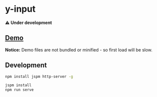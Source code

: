 # y-input

:warning: __Under development__

## [Demo](http://y-components.github.io/y-input/)

__Notice:__ Demo files are not bundled or minified - so first load will be slow.

## Development

```bash
npm install jspm http-server -g

jspm install
npm run serve
```
